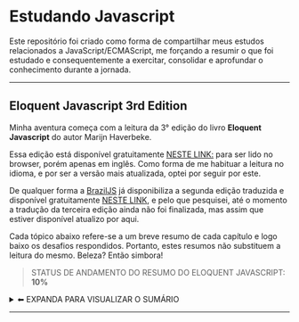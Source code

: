 # Estudando Javascript

Este repositório foi criado como forma de compartilhar meus estudos relacionados a JavaScript/ECMAScript, me forçando a resumir o que foi estudado e consequentemente a exercitar, consolidar e aprofundar o conhecimento durante a jornada.

---

## Eloquent Javascript 3rd Edition

Minha aventura começa com a leitura da 3° edição do livro **Eloquent Javascript** do autor Marijn Haverbeke.

Essa edição está disponível gratuitamente [NESTE LINK:](https://eloquentjavascript.net/) para ser lido no browser, porém apenas em inglês.
Como forma de me habituar a leitura no idioma, e por ser a versão mais atualizada, optei por seguir por este.

De qualquer forma a [BrazilJS](https://www.braziljs.org/about) já disponibiliza a segunda edição traduzida e disponível gratuitamente [NESTE LINK](https://github.com/braziljs/eloquente-javascript), e pelo que pesquisei, até o momento a tradução da terceira edição ainda não foi finalizada, mas assim que estiver disponível atualizo por aqui.

Cada tópico abaixo refere-se a um breve resumo de cada capítulo e logo baixo os desafios respondidos. Portanto, estes resumos não substituem a leitura do mesmo. Beleza? Então simbora!

> STATUS DE ANDAMENTO DO RESUMO DO ELOQUENT JAVASCRIPT: **10%**

<details><summary> ⬅ EXPANDA PARA VISUALIZAR O SUMÁRIO </summary>
  <p>

- [Capitulo 1 - Valores, Tipos e Operadores](https://github.com/gildoneto/estudando-javascript/blob/master/eloquent-javascript-3rd-edition/01-chapter-1-values-types-operators.md)

- [Capitulo 2 - Estrutura do Programa](https://github.com/gildoneto/estudando-javascript/blob/master/eloquent-javascript-3rd-edition/02-chapter-2-program-structure.md)
  - [Exercícios Capitulos 1 e 2](https://github.com/gildoneto/estudando-javascript/blob/master/eloquent-javascript-3rd-edition/22-exercises-chapters-1-and-2.md)

- [Capitulo 3 - Funções](https://github.com/gildoneto/estudando-javascript/blob/master/eloquent-javascript-3rd-edition/03-chapter-3-functions.md)

- [Capitulo 4 - Estrutura de Dados: Objetos e Arrays](https://github.com/gildoneto/estudando-javascript/blob/master/eloquent-javascript-3rd-edition/04-chapter-4-data-structures-objects-and-arrays.md)
  - [Exercícios Capitulos 3 e 4](https://github.com/gildoneto/estudando-javascript/blob/master/eloquent-javascript-3rd-edition/23-exercises-chapters-3-and-4.md)

- [Capitulo 5 - Funções de Ordem Superior](https://github.com/gildoneto/estudando-javascript/blob/master/eloquent-javascript-3rd-edition/05-chapter-5-high-order-functions.md)
  - [Exercícios Capitulo 5](https://github.com/gildoneto/estudando-javascript/blob/master/eloquent-javascript-3rd-edition/24-exercises-chapter-5.md)

- [Capitulo 6 - A Vida Secreta dos Objetos](https://github.com/gildoneto/estudando-javascript/blob/master/eloquent-javascript-3rd-edition/06-chapter-6-the-secret-life-of-objects.md)
  - [Exercícios Capitulo 6](https://github.com/gildoneto/estudando-javascript/blob/master/eloquent-javascript-3rd-edition/25-exercises-chapter-6.md)

- [Capitulo 7 - Projeto: Um Robô](https://github.com/gildoneto/estudando-javascript/blob/master/eloquent-javascript-3rd-edition/07-chapter-7-project-a-robot.md)
  - [Exercícios Capitulo 7](https://github.com/gildoneto/estudando-javascript/blob/master/eloquent-javascript-3rd-edition/26-exercises-chapter-7.md)

- [Capitulo 8 - Bugs e Erros](https://github.com/gildoneto/estudando-javascript/blob/master/eloquent-javascript-3rd-edition/08-chapter-8-bugs-and-errors.md)
  - [Exercícios Capitulo 8](https://github.com/gildoneto/estudando-javascript/blob/master/eloquent-javascript-3rd-edition/27-exercises-chapter-8.md)

- [Capitulo 9 - Expressões Regulares](https://github.com/gildoneto/estudando-javascript/blob/master/eloquent-javascript-3rd-edition/09-chapter-9-regular-expressions.md)
  - [Exercícios Capitulo 9](https://github.com/gildoneto/estudando-javascript/blob/master/eloquent-javascript-3rd-edition/28-exercises-chapter-9.md)

- [Capitulo 10 - Módulos](https://github.com/gildoneto/estudando-javascript/blob/master/eloquent-javascript-3rd-edition/10-chapter-10-modules.md)
  - [Exercícios Capitulo 10](https://github.com/gildoneto/estudando-javascript/blob/master/eloquent-javascript-3rd-edition/29-exercises-chapter-10.md)

- [Capitulo 11 - Programação Assíncrona](https://github.com/gildoneto/estudando-javascript/blob/master/eloquent-javascript-3rd-edition/11-chapter-11-asynchronous-programming.md)
  - [Exercícios Capitulo 11](https://github.com/gildoneto/estudando-javascript/blob/master/eloquent-javascript-3rd-edition/30-exercises-chapter-11.md)

- [Capitulo 12 - Projeto: Uma Linguagem de Programação](https://github.com/gildoneto/estudando-javascript/blob/master/eloquent-javascript-3rd-edition/12-chapter-12-project-a-programming-language.md)
  - [Exercícios Capitulo 12](https://github.com/gildoneto/estudando-javascript/blob/master/eloquent-javascript-3rd-edition/31-exercises-chapter-12.md)

- [Capitulo 13 - JavaScript e o Navegador](https://github.com/gildoneto/estudando-javascript/blob/master/eloquent-javascript-3rd-edition/13-chapter-13-javascript-and-the-browser.md)

- [Capitulo 14 - O Document Object Model - DOM](https://github.com/gildoneto/estudando-javascript/blob/master/eloquent-javascript-3rd-edition/14-chapter-14-the-document-object-model.md)
  - [Exercícios Capitulo 14](https://github.com/gildoneto/estudando-javascript/blob/master/eloquent-javascript-3rd-edition/32-exercises-chapter-14.md)

- [Capitulo 15 - Manipulando Eventos](https://github.com/gildoneto/estudando-javascript/blob/master/eloquent-javascript-3rd-edition/15-chapter-15-handling-events.md)
  - [Exercícios Capitulo 15](https://github.com/gildoneto/estudando-javascript/blob/master/eloquent-javascript-3rd-edition/33-exercises-chapter-15.md)

- [Capitulo 16 - Projeto: Uma Plataforma de Jogo](https://github.com/gildoneto/estudando-javascript/blob/master/eloquent-javascript-3rd-edition/16-chapter-16-project-a-platform-game.md)
  - [Exercícios Capitulo 16](https://github.com/gildoneto/estudando-javascript/blob/master/eloquent-javascript-3rd-edition/34-exercises-chapter-16.md)

- [Capitulo 17 - Desenhando no Canvas](https://github.com/gildoneto/estudando-javascript/blob/master/eloquent-javascript-3rd-edition/17-chapter-17-drawing-on-canvas.md)
  - [Exercícios Capitulo 17](https://github.com/gildoneto/estudando-javascript/blob/master/eloquent-javascript-3rd-edition/35-exercises-chapter-17.md)

- [Capitulo 18 - HTTP e Formulários](https://github.com/gildoneto/estudando-javascript/blob/master/eloquent-javascript-3rd-edition/18-chapter-18-http-and-forms.md)
  - [Exercícios Capitulo 18](https://github.com/gildoneto/estudando-javascript/blob/master/eloquent-javascript-3rd-edition/36-exercises-chapter-18.md)

- [Capitulo 19 - Projeto: Um Editor de Pixel Art](https://github.com/gildoneto/estudando-javascript/blob/master/eloquent-javascript-3rd-edition/19-chapter-19-project-a-pixel-art-editor.md)
  - [Exercícios Capitulo 19](https://github.com/gildoneto/estudando-javascript/blob/master/eloquent-javascript-3rd-edition/37-exercises-chapter-19.md)

- [Capitulo 20 - Node.js](https://github.com/gildoneto/estudando-javascript/blob/master/eloquent-javascript-3rd-edition/20-chapter-20-node-js.md)
  - [Exercícios Capitulo 20](https://github.com/gildoneto/estudando-javascript/blob/master/eloquent-javascript-3rd-edition/38-exercises-chapter-20.md)

- [Capitulo 21 - Projeto: Um Site para Compartilhar Skills](https://github.com/gildoneto/estudando-javascript/blob/master/eloquent-javascript-3rd-edition/21-final-chapter-21-project-skill-sharing-website.md)
  - [Exercícios Capitulo 21](https://github.com/gildoneto/estudando-javascript/blob/master/eloquent-javascript-3rd-edition/39-exercises-final-chapter-21.md)

  </p>    
</details>

---

